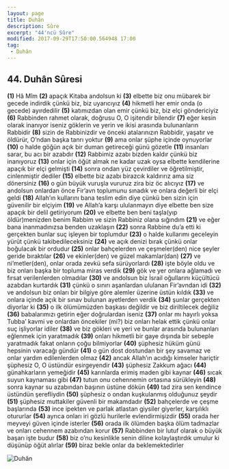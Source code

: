 ```yaml
---
layout: page
title: Duhân
description: Sûre
excerpt: "44'ncü Sûre"
modified: 2017-09-29T17:50:00.564948 17:00
tag: 
 - Duhân
---
```


## 44. Duhân Sûresi

**(1)** Hâ Mîm
**(2)** apaçık Kitaba andolsun ki
**(3)** elbette biz onu mübarek bir gecede indirdik çünkü biz, biz uyarıcıyız
**(4)** hikmetli her emir onda (o gecede) ayırdedilir
**(5)** katımızdan olan emir çünkü biz, biz elçi göndericiyiz
**(6)** Rabbinden rahmet olarak, doğrusu O, O işitendir bilendir
**(7)** eğer kesin olarak inanıyor iseniz göklerin ve yerin ve ikisi arasında bulunanların Rabbidir 
**(8)** sizin de Rabbinizdir ve önceki atalarınızın Rabbidir, yaşatır ve öldürür, O’ndan başka tanrı yoktur
**(9)** ama onlar şüphe içinde oynuyorlar
**(10)** o halde göğün açık bir duman getireceği günü gözetle
**(11)** insanları sarar, bu acı bir azabdır
**(12)** Rabbimiz azabı bizden kaldır çünkü biz inanıyoruz
**(13)** onlar için öğüt almak ne kadar uzak oysa elbette kendilerine apaçık bir elçi gelmişti
**(14)** sonra ondan yüz çevirdiler ve öğretilmiştir, cinlenmiştir dediler 
**(15)** elbette biz azabı birazcık kaldırırız ama siz dönersiniz
**(16)** o gün büyük vuruşla vururuz zira biz öc alıcıyız
**(17)** ve andolsun onlardan önce Fir’avn toplumunu sınadık ve onlara değerli bir elçi geldi
**(18)** Allah’ın kullarını bana teslim edin diye çünkü ben sizin için  güvenilir bir elçiyim 
**(19)** ve Allah’a karşı ululanmayın diye elbette ben size apaçık bir delil getiriyorum
**(20)** ve elbette ben beni taşla(yıp öldür)menizden benim Rabbim ve sizin Rabbiniz olana sığındım
**(21)** ve eğer bana inanmadınızsa benden uzaklaşın
**(22)** sonra Rabbine du’a etti ki gerçekten bunlar suç işleyen bir toplumdur
**(23)** o halde kullarımı geceleyin yürüt çünkü takibedileceksiniz
**(24)** ve açık denizi bırak çünkü onlar boğulacak bir ordudur
**(25)** onlar bahçelerden ve çeşmeler(den) nice şeyler geride bıraktılar
**(26)** ve ekinler(den) ve güzel makamlar(dan)
**(27)** ve ni’metler(den), onlar orada zevkü sefa sürüyorlardı
**(28)** işte böyle oldu ve biz onları başka bir topluma miras verdik
**(29)** gök ve yer onlara ağlamadı ve fırsat verilenlerden olmadılar
**(30)** ve andolsun biz İsrail oğullarını küçültücü azabdan kurtardık
**(31)** çünkü o sınırı aşanlardan ululanan Fir’avndan idi 
**(32)** ve andolsun biz onları bir bilgiye göre alemler üzerine üstün kıldık 
**(33)** ve onlara içinde açık bir sınav bulunan ayetlerden verdik
**(34)** şunlar gerçekten diyorlar ki
**(35)** o ilk ölümümüzden başkası değildir ve biz diriltilecek değiliz
**(36)** babalarımızı getirin eğer doğrulardan iseniz
**(37)** onlar mı hayırlı yoksa Tubba’ kavmi ve onlardan öncekiler (mi?) biz onları helak ettik çünkü onlar suç işliyorlar idiler
**(38)** ve biz gökleri ve yeri ve bunlar arasında bulunanları eğlenmek için yaratmadık
**(39)** onları hikmetli bir gaye dışında bir sebeple yaratmadık fakat onların çoğu bilmiyorlar
**(40)** şüphesiz hüküm günü hepsinin varacağı gündür
**(41)** o gün dost dostundan bir şey savamaz ve onlar yardım edilenlerden olmaz 
**(42)** ancak Allah’ın acıdığı kimseler hariçtir şüphesiz O, O üstündür esirgeyendir
**(43)** şüphesiz Zakkum ağacı
**(44)** günahkarların yemeğidir
**(45)** karınlarda erimiş maden gibi kaynar
**(46)** sıcak suyun kaynaması gibi
**(47)** tutun onu cehennemin ortasına sürükleyin
**(48)** sonra kaynar su azabından başının üstüne dökün
**(49)** tad zira sen kendince üstündün şerefliydin
**(50)** şüphesiz o ondan kuşkulanmış olduğunuz şeydir
**(51)** şüphesiz muttakiler güvenli bir makamdadır
**(52)** bahçelerde ve çeşme başlarında
**(53)** ince ipekten ve parlak atlastan giysiler giyerler, karşılıklı otururlar 
**(54)** ayrıca onları iri gözlü hurilerle evlendirmişizdir
**(55)** orada her meyveyi güven içinde isterler
**(56)** orada ilk ölümden başka ölüm tadmazlar ve onları cehennem azabından korur
**(57)** Rabbinden bir lutuf olarak o büyük başarı işte budur
**(58)** biz o’nu kesinlikle senin diline kolaylaştırdık umulur ki düşünüp öğüt alırlar
**(59)** biraz bekle onlar da beklemektedirler

![Duhân]({{site.url}}/images/altkenar.png)
